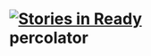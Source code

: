 [![Stories in Ready](https://badge.waffle.io/myappleguy/percolator.png)](https://waffle.io/myappleguy/percolator)  
percolator
==========
